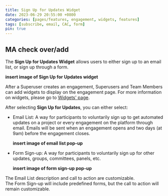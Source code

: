 ```yaml
---
title: Sign Up for Updates Widget
date: 2023-06-29 20:55:00 +0800
categories: [pages/features, engagement, widgets, features]
tags: [subscribe, email, CAC, form]
pin: true
---
```


## MA check over/add  

The **Sign Up for Updates Widget** allows users to either sign up to an email list, or sign up through a form.

  **insert image of Sign Up for Updates widget**  

After a Superuser creates an engagement, Superusers and Team Members can add widgets to display on the engagement page. For more information on widgets, please go to [Widgets' page](/met-guide/posts/widgets/).

After selecting **Sign Up for Updates**, you can either select:
  
- Email List: A way for participants to voluntarily sign up to get automated updates on a project or every engagement on the platform through email. Emails will be sent when an engagement opens and two days (at 9am) before the engagement closes.

  **insert image of email list pop-up**
  
- Form Sign-up: A way for participants to voluntarily sign up for other updates, groups, committees, panels, etc.

  **insert image of form sign-up pop-up**

The Email List description and call to action are customizable.  
The Form Sign-up will include predefined forms, but the call to action will remain customizable.  
  
